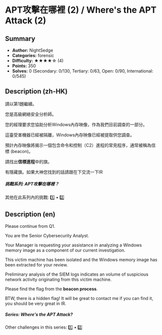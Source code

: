 APT攻擊在哪裡 (2) / Where's the APT Attack (2)
===

## Summary

* **Author:** NightSedge
* **Categories:** forensic
* **Difficulty:** ★★★★☆ (4)
* **Points:** 350
* **Solves:** 0 (Secondary: 0/130, Tertiary: 0/63, Open: 0/90, International: 0/545)

## Description (zh-HK)

請以第1題繼續。

您是高級網絡安全分析師。

您的經理要求您協助分析Windows內存映像，作為我們目前調查的一部分。

這臺受害機器已經被隔離，Windows內存映像已經被提取供您調查。

預計內存映像將揭示一個包含命令和控制（C2）進程的常見程序，通常被稱為信標 (beacon)。

請找出**信標進程**中的旗。

有隱藏旗。如果大神您找到的話請跟在下交流一下IR

##### 挑戰系列: APT攻擊在哪裡？

其他在此系列內的挑戰: [1️⃣](/challenges/149915428) • [2️⃣](/challenges/28686476)

## Description (en)

Please continue from Q1.

You are the Senior Cybersecurity Analyst.

Your Manager is requesting your assistance in analyzing a Windows memory image as a component of our current investigation.

This victim machine has been isolated and the Windows memory image has been extracted for your review.

Preliminary analysis of the SIEM logs indicates an volume of suspicious network activity originating from this victim machine.

Please find the flag from the **beacon process**.

BTW, there is a hidden flag! It will be great to contact me if you can find it, you should be very great in IR.

##### Series: Where's the APT Attack?

Other challenges in this series: [1️⃣](/challenges/149915428) • [2️⃣](/challenges/28686476)





